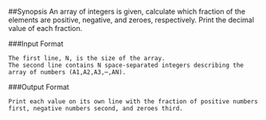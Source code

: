 ##Synopsis
    An array of integers is given, calculate which fraction of the elements are positive, negative, and zeroes, respectively. Print the decimal value of each fraction.

###Input Format

    The first line, N, is the size of the array. 
    The second line contains N space-separated integers describing the array of numbers (A1,A2,A3,⋯,AN).

###Output Format

    Print each value on its own line with the fraction of positive numbers first, negative numbers second, and zeroes third.